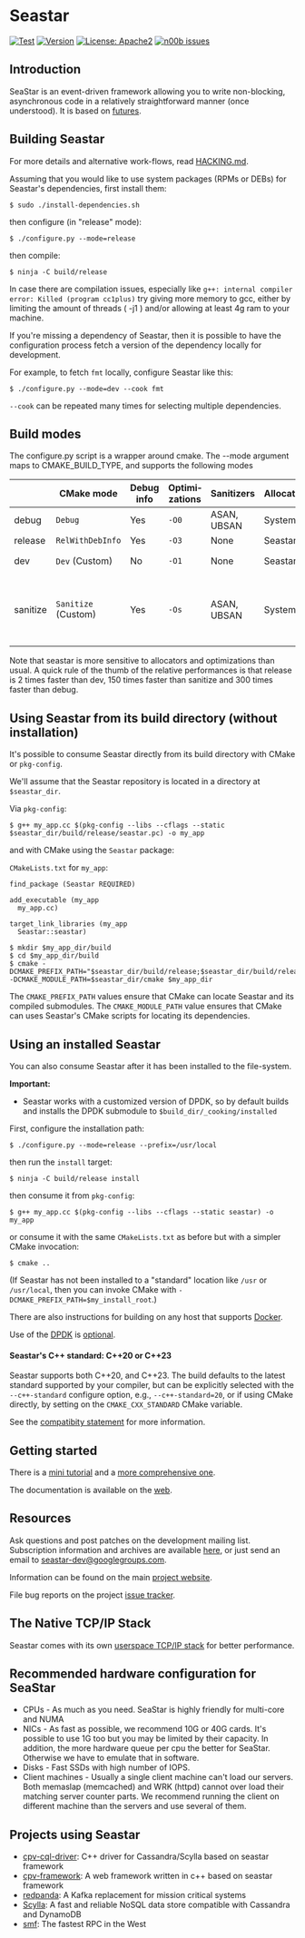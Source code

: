 Seastar
=======

[![Test](https://github.com/scylladb/seastar/actions/workflows/tests.yaml/badge.svg)](https://github.com/scylladb/seastar/actions/workflows/tests.yaml)
[![Version](https://img.shields.io/github/tag/scylladb/seastar.svg?label=version&colorB=green)](https://github.com/scylladb/seastar/releases)
[![License: Apache2](https://img.shields.io/github/license/scylladb/seastar.svg)](https://github.com/scylladb/seastar/blob/master/LICENSE)
[![n00b issues](https://img.shields.io/github/issues/scylladb/seastar/n00b.svg?colorB=green)](https://github.com/scylladb/seastar/labels/n00b)

Introduction
------------

SeaStar is an event-driven framework allowing you to write non-blocking,
asynchronous code in a relatively straightforward manner (once understood).
It is based on [futures](http://en.wikipedia.org/wiki/Futures_and_promises).

Building Seastar
--------------------

For more details and alternative work-flows, read [HACKING.md](./HACKING.md).

Assuming that you would like to use system packages (RPMs or DEBs) for Seastar's dependencies, first install them:

```
$ sudo ./install-dependencies.sh
```

then configure (in "release" mode):

```
$ ./configure.py --mode=release
```
then compile:

```
$ ninja -C build/release
```

In case there are compilation issues, especially like ```g++: internal compiler error: Killed (program cc1plus)``` 
try giving more memory to gcc, either by limiting the amount of threads ( -j1 ) and/or allowing at least 4g ram to your
machine.

If you're missing a dependency of Seastar, then it is possible to have the configuration process fetch a version of the dependency locally for development.

For example, to fetch `fmt` locally, configure Seastar like this:

```
$ ./configure.py --mode=dev --cook fmt
```

`--cook` can be repeated many times for selecting multiple dependencies.


Build modes
----------------------------------------------------------------------------

The configure.py script is a wrapper around cmake. The --mode argument
maps to CMAKE_BUILD_TYPE, and supports the following modes

|          | CMake mode          | Debug info | Optimi&shy;zations | Sanitizers   | Allocator | Checks   | Use for                                |
| -------- | ------------------- | ---------- | ------------------ |------------- | --------- | -------- | -------------------------------------- |
| debug    | `Debug`             | Yes        | `-O0`              | ASAN, UBSAN  | System    | All      | gdb                                    |
| release  | `RelWithDebInfo`    | Yes        | `-O3`              | None         | Seastar   | Asserts  | production                             |
| dev      | `Dev` (Custom)      | No         | `-O1`              | None         | Seastar   | Asserts  | build and test cycle                   |
| sanitize | `Sanitize` (Custom) | Yes        | `-Os`              | ASAN, UBSAN  | System    | All      | second level of tests, track down bugs |

Note that seastar is more sensitive to allocators and optimizations than
usual. A quick rule of the thumb of the relative performances is that
release is 2 times faster than dev, 150 times faster than sanitize and
300 times faster than debug.

Using Seastar from its build directory (without installation)
----------------------------------------------------------------------------

It's possible to consume Seastar directly from its build directory with CMake or `pkg-config`.

We'll assume that the Seastar repository is located in a directory at `$seastar_dir`.


Via `pkg-config`:

```
$ g++ my_app.cc $(pkg-config --libs --cflags --static $seastar_dir/build/release/seastar.pc) -o my_app
```

and with CMake using the `Seastar` package:


`CMakeLists.txt` for `my_app`:

```
find_package (Seastar REQUIRED)

add_executable (my_app
  my_app.cc)
  
target_link_libraries (my_app
  Seastar::seastar)
```

```
$ mkdir $my_app_dir/build
$ cd $my_app_dir/build
$ cmake -DCMAKE_PREFIX_PATH="$seastar_dir/build/release;$seastar_dir/build/release/_cooking/installed" -DCMAKE_MODULE_PATH=$seastar_dir/cmake $my_app_dir
```

The `CMAKE_PREFIX_PATH` values ensure that CMake can locate Seastar and its compiled submodules. The `CMAKE_MODULE_PATH` value ensures that CMake can uses Seastar's CMake scripts for locating its dependencies.

Using an installed Seastar
--------------------------------

You can also consume Seastar after it has been installed to the file-system.

**Important:**

- Seastar works with a customized version of DPDK, so by default builds and installs the DPDK submodule to `$build_dir/_cooking/installed`

First, configure the installation path:

```
$ ./configure.py --mode=release --prefix=/usr/local
```

then run the `install` target:

```
$ ninja -C build/release install
```

then consume it from `pkg-config`:

```
$ g++ my_app.cc $(pkg-config --libs --cflags --static seastar) -o my_app
```

or consume it with the same `CMakeLists.txt` as before but with a simpler CMake invocation:

```
$ cmake ..
```

(If Seastar has not been installed to a "standard" location like `/usr` or `/usr/local`, then you can invoke CMake with `-DCMAKE_PREFIX_PATH=$my_install_root`.)

There are also instructions for building on any host that supports [Docker](doc/building-docker.md).

Use of the [DPDK](http://dpdk.org) is [optional](doc/building-dpdk.md).

#### Seastar's C++ standard: C++20 or C++23

Seastar supports both C++20, and C++23. The build defaults to the latest
standard supported by your compiler, but can be explicitly selected with
the `--c++-standard` configure option, e.g., `--c++-standard=20`,
or if using CMake directly, by setting on the `CMAKE_CXX_STANDARD` CMake
variable.

See the [compatibity statement](doc/compatibility.md) for more information.

Getting started
---------------

There is a [mini tutorial](doc/mini-tutorial.md) and a [more comprehensive one](doc/tutorial.md).

The documentation is available on the [web](http://docs.seastar.io/master/index.html).


Resources
---------
Ask questions and post patches on the development mailing list. Subscription
information and archives are available [here](https://groups.google.com/forum/#!forum/seastar-dev),
or just send an email to seastar-dev@googlegroups.com.

Information can be found on the main [project website](http://seastar.io).

File bug reports on the project [issue tracker](https://github.com/scylladb/seastar/issues).

The Native TCP/IP Stack
-----------------------

Seastar comes with its own [userspace TCP/IP stack](doc/native-stack.md) for better performance.

Recommended hardware configuration for SeaStar
----------------------------------------------

* CPUs - As much as you need. SeaStar is highly friendly for multi-core and NUMA
* NICs - As fast as possible, we recommend 10G or 40G cards. It's possible to use
       1G too but you may be limited by their capacity.
       In addition, the more hardware queue per cpu the better for SeaStar.
       Otherwise we have to emulate that in software.
* Disks - Fast SSDs with high number of IOPS.
* Client machines - Usually a single client machine can't load our servers.
       Both memaslap (memcached) and WRK (httpd) cannot over load their matching
       server counter parts. We recommend running the client on different machine
       than the servers and use several of them.

Projects using Seastar
----------------------------------------------

* [cpv-cql-driver](https://github.com/cpv-project/cpv-cql-driver): C++ driver for Cassandra/Scylla based on seastar framework
* [cpv-framework](https://github.com/cpv-project/cpv-framework): A web framework written in c++ based on seastar framework
* [redpanda](https://vectorized.io/): A Kafka replacement for mission critical systems
* [Scylla](https://github.com/scylladb/scylla): A fast and reliable NoSQL data store compatible with Cassandra and DynamoDB
* [smf](https://github.com/smfrpc/smf): The fastest RPC in the West
